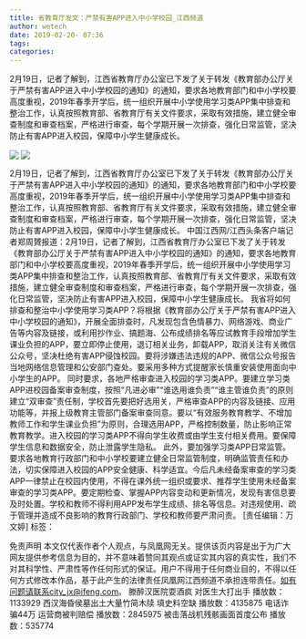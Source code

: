 ```yaml
---
title: 省教育厅发文：严禁有害APP进入中小学校园_江西频道
author: wetech
date: 2019-02-20- 07:36
tags: 
categories: 
---
```

2月19日，记者了解到，江西省教育厅办公室已下发了关于转发《教育部办公厅关于严禁有害APP进入中小学校园的通知》的通知，要求各地教育部门和中小学校要高度重视，2019年春季开学后，统一组织开展中小学使用学习类APP集中排查和整治工作，认真按照教育部、省教育厅有关文件要求，采取有效措施，建立健全审查制度和审查档案，严格进行审查，每个学期开展一次排查，强化日常监管，坚决防止有害APP进入校园，保障中小学生健康成长。
<!-- more -->
                
<img align="center" border="0" src="http://p3.ifengimg.com/a/2019_08/032f13ce16a081c_size174_w500_h737.jpg" />
                
<img align="center" border="0" src="http://p2.ifengimg.com/a/2016/0810/204c433878d5cf9size1_w16_h16.png" />
                
            
2月19日，记者了解到，江西省教育厅办公室已下发了关于转发《教育部办公厅关于严禁有害APP进入中小学校园的通知》的通知，要求各地教育部门和中小学校要高度重视，2019年春季开学后，统一组织开展中小学使用学习类APP集中排查和整治工作，认真按照教育部、省教育厅有关文件要求，采取有效措施，建立健全审查制度和审查档案，严格进行审查，每个学期开展一次排查，强化日常监管，坚决防止有害APP进入校园，保障中小学生健康成长。
中国江西网/江西头条客户端记者郑周贇报道：2月19日，记者了解到，江西省教育厅办公室已下发了关于转发《教育部办公厅关于严禁有害APP进入中小学校园的通知》的通知，要求各地教育部门和中小学校要高度重视，2019年春季开学后，统一组织开展中小学使用学习类APP集中排查和整治工作，认真按照教育部、省教育厅有关文件要求，采取有效措施，建立健全审查制度和审查档案，严格进行审查，每个学期开展一次排查，强化日常监管，坚决防止有害APP进入校园，保障中小学生健康成长。
我省将如何排查和整治中小学使用学习类APP？将根据《教育部办公厅关于严禁有害APP进入中小学校园的通知》，开展全面排查时，凡发现包含色情暴力、网络游戏、商业广告等内容及链接，或利用抄作业、搞题海、公布成绩排名等应试教育手段增加学生课业负担的APP，要立即停止使用，退订相关业务，卸载APP，取消关注有关微信公众号，坚决杜绝有害APP侵蚀校园。要将涉嫌违法违规的APP、微信公众号报告当地网络信息管理和公安部门查处。要采用多种方式提醒家长慎重安装使用面向中小学生的APP。
同时要求，各地严格审查进入校园的学习类APP。要建立学习类APP进校园备案审查制度，按照“凡进必审”“谁选用谁负责”“谁主管谁负责”的原则建立“双审查”责任制，学校首先要把好选用关，严格审查APP的内容及链接、应用功能等，并报上级教育主管部门备案审查同意。要以“有效服务教育教学、不增加教师工作和学生课业负担”为原则，合理选用APP，严格控制数量，防止影响正常教育教学。进入校园的学习类APP不得向学生收费或由学生支付相关费用。要保障学生信息和数据安全，防止泄露学生隐私。
此外，要加强学习类APP日常监管。要求各地教育行政部门和中小学校要建立健全日常监管制度，明确监管责任和办法，切实保障进入校园的APP安全健康、科学适宜。今后凡未经备案审查的学习类APP一律禁止在校园内使用，不得在课外统一组织或要求、推荐学生使用未经备案审查的学习类APP。要定期检查、掌握APP内容变动和更新情况，发现有害信息要及时处置。学校和教师不得利用APP发布学生成绩、排名等信息。对违规使用、疏于管理并造成不良影响的教育行政部门、学校和教师要严肃问责。
[责任编辑：万文婷]
标签：
 
             
免责声明
本文仅代表作者个人观点，与凤凰网无关。提供该页内容是出于为广大网友提供参考信息为目的，并不意味着赞同其观点或证实其内容的真实性，我们不对其科学性、严肃性等作任何形式的保证。用户不得用于任何商业目的，不得以任何方式修改本作品，基于此产生的法律责任凤凰网江西频道不承担连带责任。如有问题请联系city_jx@ifeng.com。
滕醉汉医院耍酒疯 对医生大打出手
播放数：1133929
西汉海昏侯墓出土大量竹简木牍 填史料空缺
播放数：4135875
电话诈骗44万 运营商被判赔偿
播放数：2845975
被击落战机残骸画面首度公布
播放数：535774
